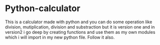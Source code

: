 # Python-calculator
This is a calculator made with python and you can do some operation like division, mutiplication, division and substraction but it is version one and in version2 i go deep by creating functions and use them as my own modules which i will import in my new python file. Follow it also.
